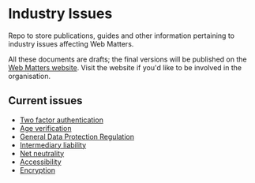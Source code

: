 # Industry Issues

Repo to store publications, guides and other information pertaining to industry issues affecting Web Matters.

All these documents are drafts; the final versions will be published on the [Web Matters website](https://www.web-matters.co.uk/). Visit the website if you'd like to be involved in the organisation.

## Current issues

* [Two factor authentication](https://github.com/web-matters/industry-issues/tree/master/2fa)
* [Age verification](https://github.com/web-matters/industry-issues/tree/master/age-verification)
* [General Data Protection Regulation](https://github.com/web-matters/industry-issues/tree/master/gdpr)
* [Intermediary liability](https://github.com/web-matters/industry-issues/tree/master/intermediary-liability)
* [Net neutrality](https://github.com/web-matters/industry-issues/tree/master/net-neutrality)
* [Accessibility](https://github.com/web-matters/industry-issues/tree/master/accessibility)
* [Encryption](https://github.com/web-matters/industry-issues/tree/master/encryption)
